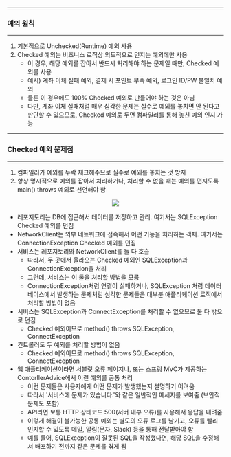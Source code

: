 -----
### 예외 원칙
-----
1. 기본적으로 Unchecked(Runtime) 예외 사용
2. Checked 예외는 비즈니스 로직상 의도적으로 던지는 예외에만 사용
   - 이 경우, 해당 예외를 잡아서 반드시 처리해야 하는 문제일 때만, Checked 예외를 사용
   - 예시) 계좌 이체 실패 예외, 결제 시 포인트 부족 예외, 로그인 ID/PW 불일치 예외
   - 물론 이 경우에도 100% Checked 예외로 만들어야 하는 것은 아님
   - 다만, 계좌 이체 실패처럼 매우 심각한 문제는 실수로 예외를 놓치면 안 된다고 판단할 수 있으므로, Checked 예외로 두면 컴파일러를 통해 놓친 예외 인지 가능

-----
### Checked 예외 문제점
-----
1. 컴파일러가 예외를 누락 체크해주므로 실수로 예외를 놓치는 것 방지
2. 항상 명시적으로 예외를 잡아서 처리하거나, 처리할 수 없을 때는 예외를 던지도록 main() throws 예외로 선언해야 함
<div align="center">
<img src="https://github.com/sooyounghan/Spring/assets/34672301/37129501-5e2e-48a5-9017-975149592ade">
</div>

  - 레포지토리는 DB에 접근해서 데이터를 저장하고 관리. 여기서는 SQLException Checked 예외를 던짐
  - NetworkClient는 외부 네트워크에 접속해서 어떤 기능을 처리하는 객체. 여기서는 ConnectionException Checked 예외를 던짐
  - 서비스는 레포지토리와 NetworkClient를 둘 다 호출
    + 따라서, 두 곳에서 올라오는 Checked 예외인 SQLException과 ConnectionException을 처리
    + 그런데, 서비스는 이 둘을 처리할 방법을 모름
    + ConnectionException처럼 연결이 실패하거나, SQLException 처럼 데이터베이스에서 발생하는 문제처럼 심각한 문제들은 대부분 애플리케이션 로직에서 처리할 방법이 없음
  - 서비스는 SQLException과 ConnectException를 처리할 수 없으므로 둘 다 밖으로 던짐
    + Checked 예외이므로 method() throws SQLException, ConnectException
  - 컨트롤러도 두 예외를 처리할 방법이 없음
    + Checked 예외이므로 method() throws SQLException, ConnectException
  - 웹 애플리케이션이라면 서블릿 오류 페이지나, 또는 스프링 MVC가 제공하는 ContorllerAdvice에서 이런 예외를 공통 처리
    + 이런 문제들은 사용자에게 어떤 문제가 발생했는지 설명하기 어려움
    + 따라서 '서비스에 문제가 있습니다.'와 같은 일반적인 메세지를 보여줌 (보안적 문제도 포함)
    + API라면 보통 HTTP 상태코드 500(서버 내부 오류)를 사용해서 응답을 내려줌
    + 이렇게 해결이 불가능한 공통 예외는 별도의 오류 로그를 남기고, 오류를 빨리 인지할 수 있도록 메일, 알림(문자, Slack) 등을 통해 전달받아야 함
    + 예를 들어, SQLException이 잘못된 SQL을 작성했다면, 해당 SQL을 수정해서 배포하기 전까지 같은 문제를 겪게 됨

  
